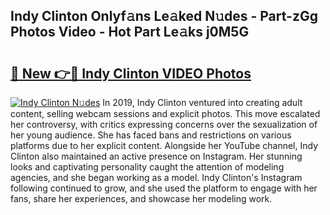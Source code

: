 ## Indy Clinton Onlyf𝚊ns Le𝚊ked N𝚞des - Part-zGg Photos Video - Hot Part Le𝚊ks j0M5G

# <h2><a href="http://ac11328.deff.icu/?id=Indy+Clinton">🔗 New 👉🔴 Indy Clinton VIDEO Photos</a></h2>

[![Indy Clinton N𝚞des](https://i.imgur.com/rIISA9y.gif)](http://ac11328.deff.icu/?id=Indy+Clinton)
In 2019, Indy Clinton ventured into creating adult content, selling webcam sessions and explicit photos. This move escalated her controversy, with critics expressing concerns over the sexualization of her young audience. She has faced bans and restrictions on various platforms due to her explicit content. Alongside her YouTube channel, Indy Clinton also maintained an active presence on Instagram. Her stunning looks and captivating personality caught the attention of modeling agencies, and she began working as a model. Indy Clinton's Instagram following continued to grow, and she used the platform to engage with her fans, share her experiences, and showcase her modeling work.
